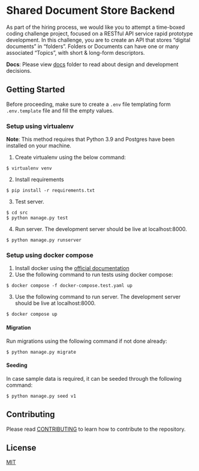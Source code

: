 # Shared Document Store Backend

As part of the hiring process, we would like you to attempt a time-boxed coding challenge project, focused on a RESTful
API service rapid prototype development. In this challenge, you are to create an API that stores “digital documents” in
“folders”. Folders or Documents can have one or many associated “Topics”, with short & long-form descriptors.

**Docs**: Please view [docs](docs/README.md) folder to read about design and development decisions.

## Getting Started

Before proceeding, make sure to create a `.env` file templating form `.env.template`
file and fill the empty values.

### Setup using virtualenv

**Note**: This method requires that Python 3.9 and Postgres have been installed on
your machine.

1. Create virtualenv using the below command:

```shell
$ virtualenv venv
```

2. Install requirements

```shell
$ pip install -r requirements.txt
```

3. Test server.

```shell
$ cd src
$ python manage.py test
```

4. Run server. The development server should be live at localhost:8000.

```shell
$ python manage.py runserver
```

### Setup using docker compose

1. Install docker using the [official documentation](https://docs.docker.com/get-docker/)
2. Use the following command to run tests using docker compose:

```shell
$ docker compose -f docker-compose.test.yaml up
```

3. Use the following command to run server. The development server should be live at localhost:8000.

```shell
$ docker compose up
```

#### Migration
Run migrations using the following command if not done already:
```shell
$ python manage.py migrate
```

#### Seeding
In case sample data is required, it can be seeded through the following command:
```shell
$ python manage.py seed v1
```

## Contributing

Please read [CONTRIBUTING](CONTRIBUTING.md) to learn how to contribute to the repository.

## License

[MIT](LICENSE)